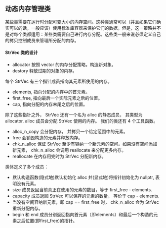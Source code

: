 ## 动态内存管理类

某些类需要在运行时分配可变大小的内存空间。这种类通常可以（并且如果它们确实可以的话，一般应该）使用标准库容器来保护它们的数据。但是，这一策略并不是对每个类都适用：某些类需要自己进行内存分配。这些类一般来说必须定义自己的拷贝控制成员来管理所分配的内存。 

#### StrVec 类的设计

- allocator 按照 vector 的内存分配策略，构造新对象。 
- destory 释放过期的对象的内存。 

每个 StrVec 有三个指针成员指向其元素所使用的内存。 

- elements, 指向分配的内存中的首元素。 
- first_free, 指向最后一个实际元素之后的位置。 
- cap, 指向分配的内存末尾之后的位置。 

除了这些指针之外， StrVec 还有一个名为 alloc 的静态成员， 其类型为 allocator<string>. alloc 成员会分配 StrVec 使用的内存。 我们的类还有 4 个工具函数。 

- alloc_n_copy 会分配内存， 并拷贝一个给定范围中的元素。 
- free 会销毁构造的元素并释放内存。 
- chk_n_alloc 保证 StrVec 至少有容纳一个新元素的空间。如果没有空间添加新元素， chk_n_alloc 会调用 reallocate 来分配更多内存。 
- reallocate 在内存用完时为 StrVec 分配新内存。 

类体定义了多个成员：

- 默认构造函数(隐式地)默认初始化 alloc 并(显式地)将指针初始化为 nullptr, 表明没有元素。 
- size 成员返回当前真正在使用的元素的数目，等于 first_free - elements.
- capacity 成员返回 StrVec 可以保存的元素的数量， 等价于 cap - elements. 
- 当没有空间容纳新元素，即 cap == first_free 时， chk_n_alloc 会为 StrVec 重新分配内存。 
- begin 和 end 成员分别返回指向首元素（即elements）和最后一个构造的元素之后位置(即first_free)的指针。 
 
